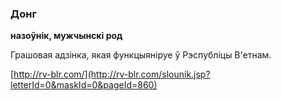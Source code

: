 ### Донг
**назоўнік, мужчынскі род**

Грашовая адзінка, якая функцыяніруе ў Рэспубліцы В'етнам.

<a rel="author">[http://rv-blr.com/](http://rv-blr.com/slounik.jsp?letterId=0&maskId=0&pageId=860)</a>
